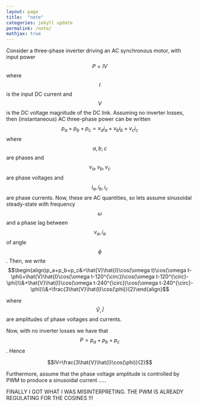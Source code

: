 ```yaml
---
layout: page
title:  "note"
categories: jekyll update
permalink: /note/
mathjax: true
---
```

Consider a three-phase inverter driving an AC synchronous motor, with input power $$P=IV$$ where $$I$$ is the input DC current and $$V$$ is the DC voltage magnitude of the DC link. Assuming no inverter losses, then (instantaneous) AC three-phase power can be written
$$p_a+p_b+p_c=v_ai_a+v_bi_b+v_ci_c$$
where $$a,b,c$$ are phases and $$v_a,v_b,v_c$$ are phase voltages and $$i_a,i_b,i_c$$ are phase currents. Now, these are AC quantities, so lets assume sinusoidal steady-state with frequency $$\omega$$ and a phase lag between $$v_a,i_a$$ of angle $$\phi$$. Then, we write
$$\begin{align}p_a+p_b+p_c&=\hat{V}\hat{I}\cos(\omega t)\cos(\omega t-\phi)+\hat{V}\hat{I}\cos(\omega t-120^{\circ})\cos(\omega t-120^{\circ}-\phi)\\&+\hat{V}\hat{I}\cos(\omega t-240^{\circ})\cos(\omega t-240^{\circ}-\phi)\\&=\frac{3\hat{V}\hat{I}\cos(\phi)}{2}\end{align}$$

where $$\hat{V},\hat{I}$$ are amplitudes of phase voltages and currents.

Now, with no inverter losses we have that  $$P=p_a+p_b+p_c$$. Hence

$$IV=\frac{3\hat{V}\hat{I}\cos(\phi)}{2}$$

Furthermore, assume that the phase voltage amplitude is controlled by PWM to produce a sinusoidal current .....

FINALLY I GOT WHAT I WAS MISINTERPRETING. THE PWM IS ALREADY REGULATING FOR THE COSINES !!!